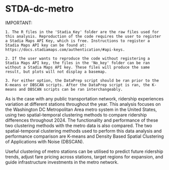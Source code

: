 # STDA-dc-metro

IMPORTANT:

	1. The R files in the 'Stadia_Key' folder are the raw files used for this analysis. Reproduction of the code requires the user to register a Stadia Maps API Key, which is free. Instructions to register a Stadia Maps API key can be found at: https://docs.stadiamaps.com/authentication/#api-keys.

	2. If the user wants to reproduce the code without registering a Stadia Maps API key, the files in the 'No_key' folder can be ran without a Stadia Maps API key. These files will produce the same result, but plots will not display a basemap. 

	3. For either option, the DataPrep script should be ran prior to the K-means or DBSCAN scripts. After the DataPrep script is ran, the K-means and DBSCAN scripts can be ran interchangeably.



As is the case with any public transportation network, ridership experiences variation at different stations throughout the year. This analysis focuses on the Washington DC Metropolitan Area metro system in the United States, using two spatial-temporal clustering methods to compare ridership differences throughout 2024. The functionality and performance of these two clustering methods with the metro data is also compared. The two spatial-temporal clustering methods used to perform this data analysis and performance comparison are K-means and Density Based Spatial Clustering of Applications with Noise (DBSCAN).

Useful clustering of metro stations can be utilised to predict future ridership trends, adjust fare pricing across stations, target regions for expansion, and guide infrastructure investments in the metro network. 